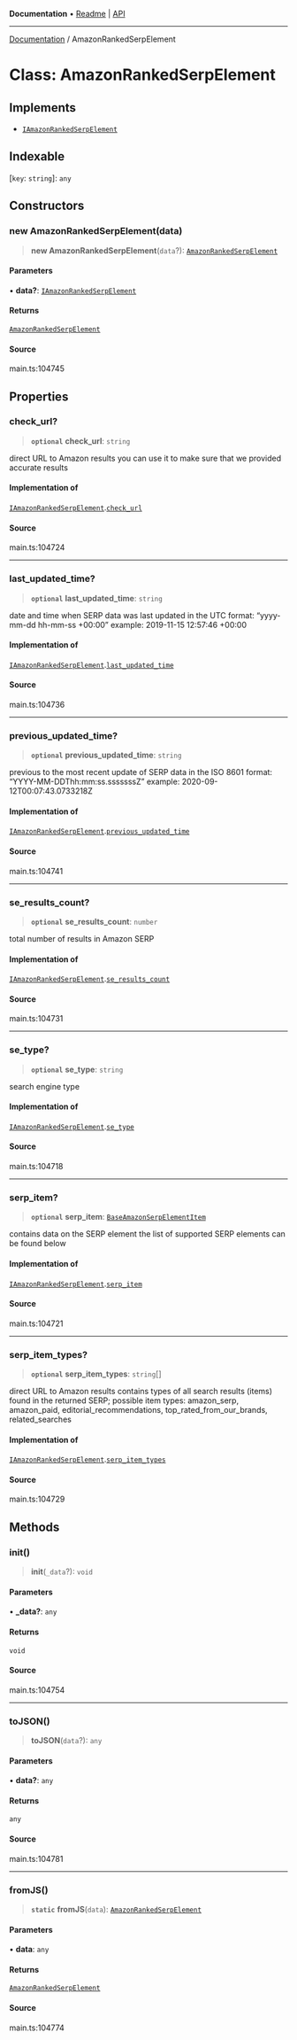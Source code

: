 **Documentation** • [Readme](../README.md) \| [API](../globals.md)

***

[Documentation](../README.md) / AmazonRankedSerpElement

# Class: AmazonRankedSerpElement

## Implements

- [`IAmazonRankedSerpElement`](../interfaces/IAmazonRankedSerpElement.md)

## Indexable

 \[`key`: `string`\]: `any`

## Constructors

### new AmazonRankedSerpElement(data)

> **new AmazonRankedSerpElement**(`data`?): [`AmazonRankedSerpElement`](AmazonRankedSerpElement.md)

#### Parameters

• **data?**: [`IAmazonRankedSerpElement`](../interfaces/IAmazonRankedSerpElement.md)

#### Returns

[`AmazonRankedSerpElement`](AmazonRankedSerpElement.md)

#### Source

main.ts:104745

## Properties

### check\_url?

> **`optional`** **check\_url**: `string`

direct URL to Amazon results
you can use it to make sure that we provided accurate results

#### Implementation of

[`IAmazonRankedSerpElement`](../interfaces/IAmazonRankedSerpElement.md).[`check_url`](../interfaces/IAmazonRankedSerpElement.md#check_url)

#### Source

main.ts:104724

***

### last\_updated\_time?

> **`optional`** **last\_updated\_time**: `string`

date and time when SERP data was last updated
in the UTC format: “yyyy-mm-dd hh-mm-ss +00:00”
example:
2019-11-15 12:57:46 +00:00

#### Implementation of

[`IAmazonRankedSerpElement`](../interfaces/IAmazonRankedSerpElement.md).[`last_updated_time`](../interfaces/IAmazonRankedSerpElement.md#last_updated_time)

#### Source

main.ts:104736

***

### previous\_updated\_time?

> **`optional`** **previous\_updated\_time**: `string`

previous to the most recent update of SERP data
in the ISO 8601 format: “YYYY-MM-DDThh:mm:ss.sssssssZ”
example:
2020-09-12T00:07:43.0733218Z

#### Implementation of

[`IAmazonRankedSerpElement`](../interfaces/IAmazonRankedSerpElement.md).[`previous_updated_time`](../interfaces/IAmazonRankedSerpElement.md#previous_updated_time)

#### Source

main.ts:104741

***

### se\_results\_count?

> **`optional`** **se\_results\_count**: `number`

total number of results in Amazon SERP

#### Implementation of

[`IAmazonRankedSerpElement`](../interfaces/IAmazonRankedSerpElement.md).[`se_results_count`](../interfaces/IAmazonRankedSerpElement.md#se_results_count)

#### Source

main.ts:104731

***

### se\_type?

> **`optional`** **se\_type**: `string`

search engine type

#### Implementation of

[`IAmazonRankedSerpElement`](../interfaces/IAmazonRankedSerpElement.md).[`se_type`](../interfaces/IAmazonRankedSerpElement.md#se_type)

#### Source

main.ts:104718

***

### serp\_item?

> **`optional`** **serp\_item**: [`BaseAmazonSerpElementItem`](BaseAmazonSerpElementItem.md)

contains data on the SERP element
the list of supported SERP elements can be found below

#### Implementation of

[`IAmazonRankedSerpElement`](../interfaces/IAmazonRankedSerpElement.md).[`serp_item`](../interfaces/IAmazonRankedSerpElement.md#serp_item)

#### Source

main.ts:104721

***

### serp\_item\_types?

> **`optional`** **serp\_item\_types**: `string`[]

direct URL to Amazon results
contains types of all search results (items) found in the returned SERP;
possible item types:
amazon_serp, amazon_paid, editorial_recommendations, top_rated_from_our_brands, related_searches

#### Implementation of

[`IAmazonRankedSerpElement`](../interfaces/IAmazonRankedSerpElement.md).[`serp_item_types`](../interfaces/IAmazonRankedSerpElement.md#serp_item_types)

#### Source

main.ts:104729

## Methods

### init()

> **init**(`_data`?): `void`

#### Parameters

• **\_data?**: `any`

#### Returns

`void`

#### Source

main.ts:104754

***

### toJSON()

> **toJSON**(`data`?): `any`

#### Parameters

• **data?**: `any`

#### Returns

`any`

#### Source

main.ts:104781

***

### fromJS()

> **`static`** **fromJS**(`data`): [`AmazonRankedSerpElement`](AmazonRankedSerpElement.md)

#### Parameters

• **data**: `any`

#### Returns

[`AmazonRankedSerpElement`](AmazonRankedSerpElement.md)

#### Source

main.ts:104774
